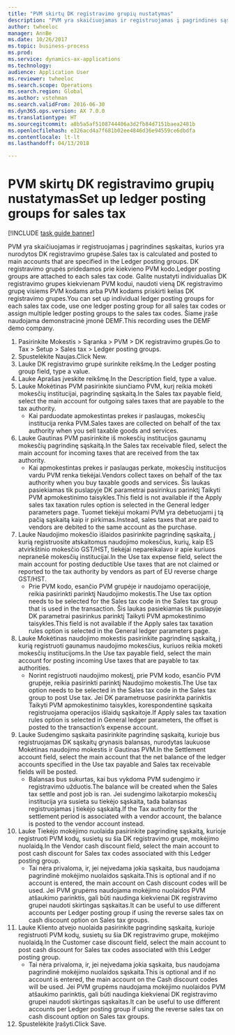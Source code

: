 ```yaml
--- 
title: "PVM skirtų DK registravimo grupių nustatymas"
description: "PVM yra skaičiuojamas ir registruojamas į pagrindines sąskaitas, kurios yra nurodytos DK registravimo grupėse."
author: twheeloc
manager: AnnBe
ms.date: 10/26/2017
ms.topic: business-process
ms.prod: 
ms.service: dynamics-ax-applications
ms.technology: 
audience: Application User
ms.reviewer: twheeloc
ms.search.scope: Operations
ms.search.region: Global
ms.author: vstehman
ms.search.validFrom: 2016-06-30
ms.dyn365.ops.version: AX 7.0.0
ms.translationtype: HT
ms.sourcegitcommit: a8b5a5af5108744406a3d2fb84d7151baea2481b
ms.openlocfilehash: e326acd4a7f681b02ee4846d36e94559ce6dbdfa
ms.contentlocale: lt-lt
ms.lasthandoff: 04/13/2018

---
```

# <a name="set-up-ledger-posting-groups-for-sales-tax"></a><span data-ttu-id="5af4a-103">PVM skirtų DK registravimo grupių nustatymas</span><span class="sxs-lookup"><span data-stu-id="5af4a-103">Set up ledger posting groups for sales tax</span></span>

[!INCLUDE [task guide banner](../../includes/task-guide-banner.md)]

<span data-ttu-id="5af4a-104">PVM yra skaičiuojamas ir registruojamas į pagrindines sąskaitas, kurios yra nurodytos DK registravimo grupėse.</span><span class="sxs-lookup"><span data-stu-id="5af4a-104">Sales tax is calculated and posted to main accounts that are specified in the Ledger posting groups.</span></span> <span data-ttu-id="5af4a-105">DK registravimo grupės pridedamos prie kiekvieno PVM kodo.</span><span class="sxs-lookup"><span data-stu-id="5af4a-105">Ledger posting groups are attached to each sales tax code.</span></span> <span data-ttu-id="5af4a-106">Galite nustatyti individualias DK registravimo grupes kiekvienam PVM kodui, naudoti vieną DK registravimo grupę visiems PVM kodams arba PVM kodams priskirti kelias DK registravimo grupes.</span><span class="sxs-lookup"><span data-stu-id="5af4a-106">You can set up individual ledger posting groups for each sales tax code, use one ledger posting group for all sales tax codes or assign multiple ledger posting groups to the sales tax codes.</span></span> <span data-ttu-id="5af4a-107">Šiame įraše naudojama demonstracinė įmonė DEMF.</span><span class="sxs-lookup"><span data-stu-id="5af4a-107">This recording uses the DEMF demo company.</span></span> 

1. <span data-ttu-id="5af4a-108">Pasirinkite Mokestis > Sąranka > PVM > DK registravimo grupės.</span><span class="sxs-lookup"><span data-stu-id="5af4a-108">Go to Tax > Setup > Sales tax > Ledger posting groups.</span></span>
2. <span data-ttu-id="5af4a-109">Spustelėkite Naujas.</span><span class="sxs-lookup"><span data-stu-id="5af4a-109">Click New.</span></span>
3. <span data-ttu-id="5af4a-110">Lauke DK registravimo grupė surinkite reikšmę.</span><span class="sxs-lookup"><span data-stu-id="5af4a-110">In the Ledger posting group field, type a value.</span></span>
4. <span data-ttu-id="5af4a-111">Lauke Aprašas įveskite reikšmę.</span><span class="sxs-lookup"><span data-stu-id="5af4a-111">In the Description field, type a value.</span></span>
5. <span data-ttu-id="5af4a-112">Lauke Mokėtinas PVM pasirinkite siunčiamo PVM, kurį reikia mokėti mokesčių institucijai, pagrindinę sąskaitą.</span><span class="sxs-lookup"><span data-stu-id="5af4a-112">In the Sales tax payable field, select the main account for outgoing sales taxes that are payable to the tax authority.</span></span>
    * <span data-ttu-id="5af4a-113">Kai parduodate apmokestintas prekes ir paslaugas, mokesčių institucija renka PVM.</span><span class="sxs-lookup"><span data-stu-id="5af4a-113">Sales taxes are collected on behalf of the tax authority when you sell taxable goods and services.</span></span>  
6. <span data-ttu-id="5af4a-114">Lauke Gautinas PVM pasirinkite iš mokesčių institucijos gaunamų mokesčių pagrindinę sąskaitą.</span><span class="sxs-lookup"><span data-stu-id="5af4a-114">In the Sales tax receivable filed, select the main account for incoming taxes that are received from the tax authority.</span></span>
    * <span data-ttu-id="5af4a-115">Kai apmokestintas prekes ir paslaugas perkate, mokesčių institucijos vardu PVM renka tiekėjai.</span><span class="sxs-lookup"><span data-stu-id="5af4a-115">Vendors collect taxes on behalf of the tax authority when you buy taxable goods and services.</span></span> <span data-ttu-id="5af4a-116">Šis laukas pasiekiamas tik puslapyje DK parametrai pasirinkus parinktį Taikyti PVM apmokestinimo taisykles.</span><span class="sxs-lookup"><span data-stu-id="5af4a-116">This field is not available if the Apply sales tax taxation rules option is selected in the General ledger parameters page.</span></span> <span data-ttu-id="5af4a-117">Tuomet tiekėjui mokami PVM yra debetuojami į tą pačią sąskaitą kaip ir pirkimas.</span><span class="sxs-lookup"><span data-stu-id="5af4a-117">Instead, sales taxes that are paid to vendors are debited to the same account as the purchase.</span></span>   
7. <span data-ttu-id="5af4a-118">Lauke Naudojimo mokesčio išlaidos pasirinkite pagrindinę sąskaitą, į kurią registruosite atskaitomus naudojimo mokesčius, kurių, kaip ES atvirkštinio mokesčio GST/HST, tiekėjai nepareikalavo ir apie kuriuos nepranešė mokesčių institucijai.</span><span class="sxs-lookup"><span data-stu-id="5af4a-118">In the Use tax expense field, select the main account for posting deductible Use taxes that are not claimed or reported to the tax authority by vendors as part of EU reverse charge GST/HST.</span></span>
    * <span data-ttu-id="5af4a-119">Prie PVM kodo, esančio PVM grupėje ir naudojamo operacijoje, reikia pasirinkti parinktį Naudojimo mokestis.</span><span class="sxs-lookup"><span data-stu-id="5af4a-119">The Use tax option needs to be selected for the Sales tax code in the Sales tax group that is used in the transaction.</span></span>  <span data-ttu-id="5af4a-120">Šis laukas pasiekiamas tik puslapyje DK parametrai pasirinkus parinktį Taikyti PVM apmokestinimo taisykles.</span><span class="sxs-lookup"><span data-stu-id="5af4a-120">This field is not available if the Apply sales tax taxation rules option is selected in the General ledger parameters page.</span></span>   
8. <span data-ttu-id="5af4a-121">Lauke Mokėtinas naudojimo mokestis pasirinkite pagrindinę sąskaitą, į kurią registruoti gaunamus naudojimo mokesčius, kuriuos reikia mokėti mokesčių institucijoms.</span><span class="sxs-lookup"><span data-stu-id="5af4a-121">In the Use tax payable field, select the main account for posting incoming Use taxes that are payable to tax authorities.</span></span>
    * <span data-ttu-id="5af4a-122">Norint registruoti naudojimo mokestį, prie PVM kodo, esančio PVM grupėje, reikia pasirinkti parinktį Naudojimo mokestis.</span><span class="sxs-lookup"><span data-stu-id="5af4a-122">The Use tax option needs to be selected in the Sales tax code in the Sales tax group to post Use tax.</span></span> <span data-ttu-id="5af4a-123">Jei DK parametruose pasirinkta parinktis Taikyti PVM apmokestinimo taisykles, korespondentinė sąskaita registruojama operacijos išlaidų sąskaitoje.</span><span class="sxs-lookup"><span data-stu-id="5af4a-123">If Apply sales tax taxation rules option is selected in General ledger parameters, the offset is posted to the transaction’s expense account.</span></span>   
9. <span data-ttu-id="5af4a-124">Lauke Sudengimo sąskaita pasirinkite pagrindinę sąskaitą, kurioje bus registruojamas DK sąskaitų grynasis balansas, nurodytas laukuose Mokėtinas naudojimo mokestis ir Gautinas PVM.</span><span class="sxs-lookup"><span data-stu-id="5af4a-124">In the Settlement account field, select the main account  that the net balance of the ledger accounts specified in the Use tax payable and Sales tax receivable fields will be posted.</span></span>
    * <span data-ttu-id="5af4a-125">Balansas bus sukurtas, kai bus vykdoma PVM sudengimo ir registravimo užduotis.</span><span class="sxs-lookup"><span data-stu-id="5af4a-125">The balance will be created when the Sales tax settle and post job is ran.</span></span>  <span data-ttu-id="5af4a-126">Jei sudengimo laikotarpio mokesčių institucija yra susieta su tiekėjo sąskaita, tada balansas registruojamas į tiekėjo sąskaitą.</span><span class="sxs-lookup"><span data-stu-id="5af4a-126">If the Tax authority for the settlement period is associated with a vendor account, the balance is posted to the vendor account instead.</span></span>   
10. <span data-ttu-id="5af4a-127">Lauke Tiekėjo mokėjimo nuolaida pasirinkite pagrindinę sąskaitą, kurioje registruoti PVM kodų, susietų su šia DK registravimo grupe, mokėjimo nuolaidą.</span><span class="sxs-lookup"><span data-stu-id="5af4a-127">In the Vendor cash discount field, select the main account to post cash discount for Sales tax codes associated with this Ledger posting group.</span></span>
    * <span data-ttu-id="5af4a-128">Tai nėra privaloma, ir, jei neįvedama jokia sąskaita, bus naudojama pagrindinė mokėjimo nuolaidos sąskaita.</span><span class="sxs-lookup"><span data-stu-id="5af4a-128">This is optional and if no account is entered,  the main account on Cash discount codes will be used.</span></span> <span data-ttu-id="5af4a-129">Jei PVM grupėms naudojama mokėjimo nuolaidos PVM atšaukimo parinktis, gali būti naudinga kiekvienai DK registravimo grupei naudoti skirtingas sąskaitas.</span><span class="sxs-lookup"><span data-stu-id="5af4a-129">It can be useful to use different accounts per Ledger posting group if using the reverse sales tax on cash discount option on Sales tax groups.</span></span>  
11. <span data-ttu-id="5af4a-130">Lauke Kliento atvejo nuolaida pasirinkite pagrindinę sąskaitą, kurioje registruoti PVM kodų, susietų su šia DK registravimo grupe, mokėjimo nuolaidą.</span><span class="sxs-lookup"><span data-stu-id="5af4a-130">In the Customer case discount field, select the main account to post cash discount for Sales tax codes associated with this Ledger posting group.</span></span>
    * <span data-ttu-id="5af4a-131">Tai nėra privaloma, ir, jei neįvedama jokia sąskaita, bus naudojama pagrindinė mokėjimo nuolaidos sąskaita.</span><span class="sxs-lookup"><span data-stu-id="5af4a-131">This is optional and if no account is entered, the main account on the Cash discount codes will be used.</span></span> <span data-ttu-id="5af4a-132">Jei PVM grupėms naudojama mokėjimo nuolaidos PVM atšaukimo parinktis, gali būti naudinga kiekvienai DK registravimo grupei naudoti skirtingas sąskaitas.</span><span class="sxs-lookup"><span data-stu-id="5af4a-132">It can be useful to use different accounts per Ledger posting group if using the reverse sales tax on cash discount option on Sales tax groups.</span></span>  
12. <span data-ttu-id="5af4a-133">Spustelėkite Įrašyti.</span><span class="sxs-lookup"><span data-stu-id="5af4a-133">Click Save.</span></span>


